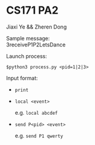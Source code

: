 # CS171 PA2

Jiaxi Ye && Zheren Dong 

Sample message:  
3receiveP1P2LetsDance


Launch process:

`$python3 process.py <pid=1|2|3>`


Input format:

- `print`

- `local <event>` 
    
  e.g. `local abcdef`

- `send P<pid> <event>` 

  e.g. `send P1 qwerty`


